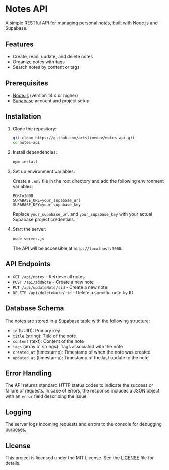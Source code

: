 # Notes API

A simple RESTful API for managing personal notes, built with Node.js and Supabase.

## Features

- Create, read, update, and delete notes
- Organize notes with tags
- Search notes by content or tags

## Prerequisites

- [Node.js](https://nodejs.org/) (version 14.x or higher)
- [Supabase](https://supabase.com/) account and project setup

## Installation

1. Clone the repository:

   ```bash
   git clone https://github.com/artslimedev/notes-api.git
   cd notes-api
   ```

2. Install dependencies:

   ```bash
   npm install
   ```

3. Set up environment variables:

   Create a `.env` file in the root directory and add the following environment variables:

   ```env
   PORT=3000
   SUPABASE_URL=your_supabase_url
   SUPABASE_KEY=your_supabase_key
   ```

   Replace `your_supabase_url` and `your_supabase_key` with your actual Supabase project credentials.

4. Start the server:

   ```bash
   node server.js
   ```

   The API will be accessible at `http://localhost:3000`.

## API Endpoints

- `GET /api/notes` - Retrieve all notes
- `POST /api/addNote` - Create a new note
- `PUT /api/updateNote/:id` - Create a new note
- `DELETE /api/deleteNote/:id` - Delete a specific note by ID

## Database Schema

The notes are stored in a Supabase table with the following structure:

- `id` (UUID): Primary key
- `title` (string): Title of the note
- `content` (text): Content of the note
- `tags` (array of strings): Tags associated with the note
- `created_at` (timestamp): Timestamp of when the note was created
- `updated_at` (timestamp): Timestamp of the last update to the note

## Error Handling

The API returns standard HTTP status codes to indicate the success or failure of requests. In case of errors, the response includes a JSON object with an `error` field describing the issue.

## Logging

The server logs incoming requests and errors to the console for debugging purposes.

## License

This project is licensed under the MIT License. See the [LICENSE](LICENSE) file for details.
